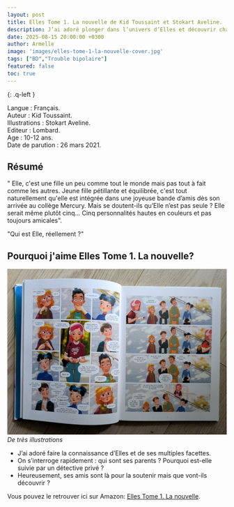 ```yaml
---
layout: post
title: Elles Tome 1. La nouvelle de Kid Toussaint et Stokart Aveline.
description: J’ai adoré plonger dans l’univers d’Elles et découvrir chacune de ses différentes personnalités. Un mélange d’amitié, de secrets et de découvertes très surprenants.
date: 2025-08-15 20:00:00 +0300
author: Armelle
image: 'images/elles-tome-1-la-nouvelle-cover.jpg'
tags: ["BD","Trouble bipolaire"]
featured: false
toc: true
---
```


{: .q-left }

Langue : Français.  
Auteur : Kid Toussaint.   
Illustrations : Stokart Aveline.                    
Editeur : Lombard.              
Age : 10-12 ans.                            
Date de parution : 26 mars 2021.         

## Résumé

" Elle, c'est une fille un peu comme tout le monde mais pas tout à fait comme les autres. Jeune fille pétillante et équilibrée, c'est tout naturellement qu'elle est intégrée dans une joyeuse bande d’amis dès son arrivée au collège Mercury. Mais se doutent-ils qu’Elle n’est pas seule ? Elle serait même plutôt cinq... Cinq personnalités hautes en couleurs et pas toujours amicales".

"Qui est Elle, réellement ?"

## Pourquoi j'aime Elles Tome 1. La nouvelle?

![De très belles illustrations](images/elles-tome-1-la-nouvelle-int.jpg)
*De très illustrations*

- J’ai adoré faire la connaissance d’Elles et de ses multiples facettes.
- On s’interroge rapidement : qui sont ses parents ? Pourquoi est-elle suivie par un détective privé ? 
- Heureusement, ses amis sont là pour la soutenir mais que vont-ils découvrir ?

Vous pouvez le retrouver ici sur Amazon: [Elles Tome 1. La nouvelle](https://amzn.to/47UEyGc).